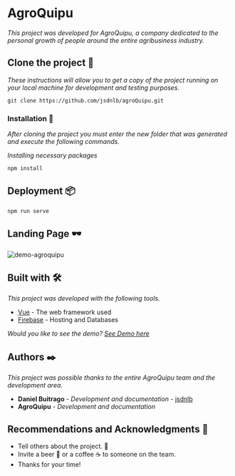 # AgroQuipu

_This project was developed for AgroQuipu, a company dedicated to the personal growth of people around the entire agribusiness industry._

## Clone the project 🚀

_These instructions will allow you to get a copy of the project running on your local machine for development and testing purposes._

```
git clone https://github.com/jsdnlb/agroQuipu.git
```

### Installation 🔧

_After cloning the project you must enter the new folder that was generated and execute the following commands._

_Installing necessary packages_

```
npm install
```

## Deployment 📦

```
npm run serve
```
## Landing Page 🕶
![demo-agroquipu](https://user-images.githubusercontent.com/17171887/126363664-c2f9fbc8-670e-4dff-8e37-feb9ab78f173.png)

## Built with 🛠️

_This project was developed with the following tools._

* [Vue](https://vuejs.org/) - The web framework used
* [Firebase](https://firebase.google.com/?hl=en) - Hosting and Databases

_Would you like to see the demo? [See Demo here](https://agroquipu-pro.web.app/)_

## Authors ✒️

_This project was possible thanks to the entire AgroQuipu team and the development area._

* **Daniel Buitrago** - *Development and documentation* - [jsdnlb](https://github.com/jsdnlb)
* **AgroQuipu** - *Development and documentation* 

## Recommendations and Acknowledgments 🎁

* Tell others about the project. 📢
* Invite a beer 🍺 or a coffee ☕ to someone on the team. 
* Thanks for your time!
